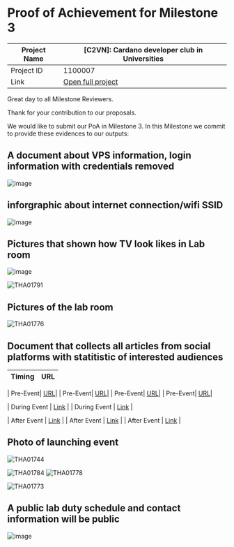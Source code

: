 #  Proof of Achievement for Milestone 3
|  Project Name |  [C2VN]: Cardano developer club in Universities |
| ------------ | ------------ |
| Project ID  | 1100007  |
|  Link  |  [Open full project](https://projectcatalyst.io/funds/11/cardano-open-ecosystem/c2vn-cardano-developer-club-in-universities-3e95c) |


Great day to all Milestone Reviewers.

Thank for your contribution to our proposals.

We would like to submit our PoA in Milestone 3. In this Milestone we commit to provide these evidences to our outputs:

## A document about VPS information, login information with credentials removed
![image](https://github.com/cardano2vn/fund11/assets/107251579/f66f7781-f0d4-4484-ba90-fca84ed042a7)


## inforgraphic about internet connection/wifi SSID
![image](https://github.com/cardano2vn/fund11/assets/107251579/702f0931-8041-4e6b-9969-b13721c5d6a8)

## Pictures that shown how TV look likes in Lab room
![image](https://github.com/cardano2vn/fund11/assets/107251579/f8cf0253-a7cd-4634-ba2d-2f1cdc75abb3)

![THA01791](https://github.com/cardano2vn/fund11/assets/107251579/b49fb646-32b5-493e-971d-95890dac83f7)

## Pictures of the lab room
![THA01776](https://github.com/cardano2vn/fund11/assets/107251579/74f198cb-86e2-4bc7-8601-8f03c37390a3)

## Document that collects all articles from social platforms with statitistic of interested audiences

|  Timing|  URL|
| ------------ | ------------ |

| Pre-Event| [URL](https://www.facebook.com/BLOCKCHAIN.UTC/videos/2557801487735433)|
| Pre-Event| [URL](https://t.me/vietnameasterntownhall/17705?single)|
| Pre-Event| [URL](https://twitter.com/TienNgAnh/status/1800551101059711327)|
| Pre-Event| [URL](https://t.me/vietnameasterntownhall/17705?single)|

| During Event  |  [Link](https://twitter.com/TienNgAnh/status/1802009268012625924) |
| During Event |  [Link](https://giaoducthoidai.vn/sinh-vien-khoi-nghiep-tren-nen-tang-blockchain-post687699.html) |

| After Event |  [Link](https://forum.cardano.org/t/blockchin-lab-trong-tr-ng-d-i-h-c-giao-thong-v-n-t-i/133063) |
| After Event |  [Link](https://t.me/vietnameasterntownhall/17856) |
| After Event |  [Link](https://www.facebook.com/BLOCKCHAIN.UTC/posts/pfbid02A9v8LkBJW3TzxAjQoo82iBzPfa1585rn2ADD3yCryZJYe6uHmrCVFoe7gMYnr7ebl) |



## Photo of launching event
![THA01744](https://github.com/cardano2vn/fund11/assets/107251579/ae31f225-08c3-4e50-897c-6d9a5728c782)

![THA01784](https://github.com/cardano2vn/fund11/assets/107251579/700c8940-5665-462b-895d-90ff81645276)
![THA01778](https://github.com/cardano2vn/fund11/assets/107251579/bab5915e-0b9d-4c46-9537-c6926c735f91)

![THA01773](https://github.com/cardano2vn/fund11/assets/107251579/d35e1e25-cccb-4a34-ac66-355541ed8b84)

## A public lab duty schedule and contact information will be public

![image](https://github.com/cardano2vn/fund11/assets/107251579/8b3c8444-00c6-442d-82ec-4655382bfc4b)

